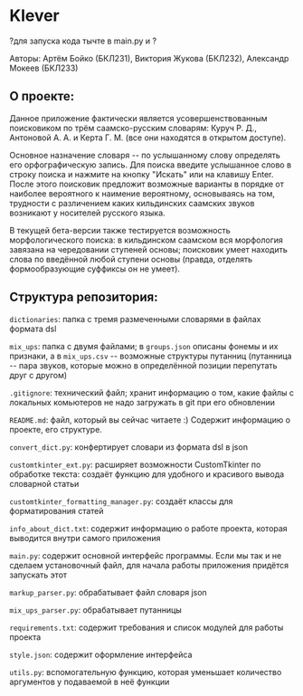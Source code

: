 # Klever
?для запуска кода тычте в main.py и ?

Авторы: Артём Бойко (БКЛ231), Виктория Жукова (БКЛ232), Александр Мокеев (БКЛ233)
## О проекте: 
Данное приложение фактически является усовершенствованным поисковиком по трём саамско-русским словарям: Куруч Р. Д., Антоновой А. А. и Керта Г. М. (все они находятся в открытом доступе).

Основное назначение словаря -- по услышанному слову определять его орфографическую запись. Для поиска введите услышанное слово в строку поиска и нажмите на кнопку "Искать" или на клавишу Enter. После этого поисковик предложит возможные варианты в порядке от наиболее вероятного к наимение вероятному, основываясь на том, трудности с различением каких кильдинских саамских звуков возникают у носителей русского языка.

В текущей бета-версии также тестируется возможность морфологического поиска: в кильдинском саамском вся морфология завязана на чередовании ступеней основы; поисковик умеет находить слова по введённой любой ступени основы (правда, отделять формообразующие суффиксы он не умеет).

## Структура репозитория:
  `dictionaries`: папка с тремя размеченными словарями в файлах формата dsl
  
  `mix_ups`: папка с двумя файлами; в `groups.json` описаны фонемы и их признаки, а в `mix_ups.csv` -- возможные структуры путанниц (путанница -- пара звуков, которые можно в определённой позиции перепутать друг с другом)
  
  `.gitignore`: технический файл; хранит информацию о том, какие файлы с локальных комьютеров не надо загружать в git при его обновлении
  
  `README.md`: файл, который вы сейчас читаете :) Содержит информацию о проекте, его структуре.
  
  `convert_dict.py`: конфертирует словари из формата dsl в json
  
  `customtkinter_ext.py`: расширяет возможности CustomTkinter по обработке текста: создаёт функцию для удобного и красивого вывода словарной статьи

  `customtkinter_formatting_manager.py`: создаёт классы для форматирования статей

  `info_about_dict.txt`: содержит информацию о работе проекта, которая выводится внутри самого приложения

  `main.py`: содержит основной интерфейс программы. Если мы так и не сделаем установочный файл, для начала работы приложения придётся запускать этот

  `markup_parser.py`: обрабатывает файл словаря json

  `mix_ups_parser.py`: обрабатывает путанницы

  `requirements.txt`: содержит требования и список модулей для работы проекта

  `style.json`: содержит оформление интерфейса

  `utils.py`: вспомогательную функцию, которая уменьшает количество аргументов у подаваемой в неё функции
